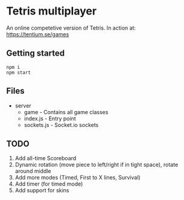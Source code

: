 # Tetris multiplayer
An online competetive version of Tetris. In action at: https://tentium.se/games

## Getting started
```
npm i
npm start
```

## Files
* server
  * game - Contains all game classes
  * index.js - Entry point
  * sockets.js - Socket.io sockets

## TODO

1. Add all-time Scoreboard
2. Dynamic rotation (move piece to left/right if in tight space), rotate around middle
3. Add more modes (Timed, First to X lines, Survival)
4. Add timer (for timed mode)
5. Add support for skins